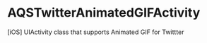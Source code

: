 AQSTwitterAnimatedGIFActivity
=============================

[iOS] UIActivity class that supports Animated GIF for Twittter
